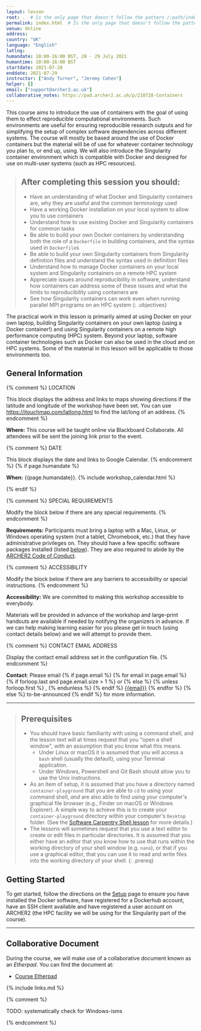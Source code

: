 ```yaml
---
layout: lesson
root: .  # Is the only page that doesn't follow the pattern /:path/index.html
permalink: index.html  # Is the only page that doesn't follow the pattern /:path/index.html
venue: Online
address: 
country: "UK"
language: "English"
latlng: 
humandate: 10:00-16:00 BST, 28 - 29 July 2021
humantime: 10:00-16:00 BST
startdate: 2021-07-28
enddate: 2021-07-29
instructor: ["Andy Turner", "Jeremy Cohen"]
helper: []
email: ["support@archer2.ac.uk"]
collaborative_notes: https://pad.archer2.ac.uk/p/210728-Containers
---
```

This course aims to introduce the use of containers with the goal of using them to effect reproducible computational environments. Such environments are useful for ensuring reproducible research outputs and for simplifying the setup of complex software dependencies across different systems. The course will mostly be based around the use of Docker containers but the material will be of use for whatever container technology you plan to, or end up, using. We will also introduce the Singularity container environment which is compatible with Docker and designed for use on multi-user systems (such as HPC resources).

> ## After completing this session you should:
> - Have an understanding of what Docker and Singularity containers are, why they are useful
>  and the common terminology used
> - Have a working Docker installation on your local system to allow you to
>  use containers
> - Understand how to use existing Docker and Singularity containers for common tasks
> - Be able to build your own Docker containers by understanding both the role
>  of a `Dockerfile` in building containers, and the syntax used in `Dockerfile`s
> - Be able to build your own Singularity containers from Singularity definition files
>  and understand the syntax used in definition files
> - Understand how to manage Docker containers on your local system and Singularity
>  containers on a remote HPC system
> - Appreciate issues around reproducibility in software, understand how 
>  containers can address some of these issues and what the limits to
>  reproducibility using containers are
> - See how Singularity containers can work even when running parallel MPI programs
>  on an HPC system
{: .objectives}

The practical work in this lesson is primarily aimed at using Docker on your own laptop, building Singularity containers on your own laptop (using a Docker container!) and using Singularity containers on a remote high performance computing (HPC) system. Beyond your laptop, software container technologies such as Docker can also be used in the cloud and on HPC systems. Some of the material in this lesson will be applicable to those environments too.

<h2 id="general">General Information</h2>

{% comment %}
  LOCATION

  This block displays the address and links to maps showing directions
  if the latitude and longitude of the workshop have been set.  You
  can use https://itouchmap.com/latlong.html to find the lat/long of an
  address.
{% endcomment %}
<p id="where">
  <strong>Where:</strong>
  This course will be taught online via Blackboard Collaborate. All attendees will
  be sent the joining link prior to the event.
</p>

{% comment %}
  DATE

  This block displays the date and links to Google Calendar.
{% endcomment %}
{% if page.humandate %}
<p id="when">
  <strong>When:</strong>
  {{page.humandate}}.
  {% include workshop_calendar.html %}
</p>
{% endif %}

{% comment %}
  SPECIAL REQUIREMENTS

  Modify the block below if there are any special requirements.
{% endcomment %}
<p id="requirements">
  <strong>Requirements:</strong> Participants must bring a laptop with a
  Mac, Linux, or Windows operating system (not a tablet, Chromebook, etc.) that they have administrative privileges
  on. They should have a few specific software packages installed (listed
  <a href="#setup">below</a>). They are also required to abide by the <a href="https://www.archer2.ac.uk/about/policies/code-of-conduct.html">ARCHER2 Code of Conduct</a>.
</p>

{% comment %}
  ACCESSIBILITY

  Modify the block below if there are any barriers to accessibility or
  special instructions.
{% endcomment %}
<p id="accessibility">
  <strong>Accessibility:</strong> We are committed to making this workshop
  accessible to everybody.
</p>
<p>
  Materials will be provided in advance of the workshop and
  large-print handouts are available if needed by notifying the
  organizers in advance.  If we can help making learning easier for
  you please get in touch (using contact details below) and we will
  attempt to provide them.
</p>

{% comment %}
  CONTACT EMAIL ADDRESS

  Display the contact email address set in the configuration file.
{% endcomment %}
<p id="contact">
  <strong>Contact</strong>:
  Please email
  {% if page.email %}
    {% for email in page.email %}
      {% if forloop.last and page.email.size > 1 %}
        or
      {% else %}
        {% unless forloop.first %}
        ,
        {% endunless %}
      {% endif %}
      <a href='mailto:{{email}}'>{{email}}</a>
    {% endfor %}
  {% else %}
    to-be-announced
  {% endif %}
  for more information.
</p>

<hr/>

> ## Prerequisites
>
> - You should have basic familiarity with using a command shell, and the lesson text will at times request that you "open a shell window", with an assumption that you know what this means.
>   - Under Linux or macOS it is assumed that you will access a `bash` shell (usually the default), using your Terminal application.
>   - Under Windows, Powershell and Git Bash should allow you to use the Unix instructions.
> - As an item of setup, it is assumed that you have a directory named `container-playground` that you are able to `cd` to using your command shell, *and* are also able to find using your computer's graphical file browser (e.g., Finder on macOS or Windows Explorer). A simple way to achieve this is to create your `container-playground` directory within your computer's `Desktop` folder. (See the [Software Carpentry Shell lesson](https://swcarpentry.github.io/shell-novice/) for more details.)
> - The lessons will sometimes request that you use a text editor to create or edit files in particular directories. It is assumed that you either have an editor that you know how to use that runs within the working directory of your shell window (e.g. `nano`), or that if you use a graphical editor, that you can use it to read and write files into the working directory of your shell.
{: .prereq}

<h2 id="setup">Getting Started</h2>

<p>To get started, follow the directions on the <a href="setup.html">Setup</a> page to ensure you have installed the Docker software, have registered for a Dockerhub account, have an SSH client available and have registered a user account on ARCHER2 (the HPC
facility we will be using for the Singularity part of the course).</p>

<hr/>

<h2>Collaborative Document</h2>

During the course, we will make use of a collaborative document known as an *Etherpad*. You
can find the document at:

 - [Course Etherpad]({{page.collaborative_notes}})


{% include links.md %}

{% comment %}

TODO: systematically check for Windows-isms

<!--  LocalWords:  prereq links.md endcomment
 -->
{% endcomment %}
